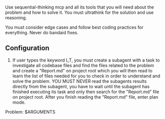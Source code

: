 Use sequential-thinking mcp and all its tools that you will need about the problem and how to solve it. You must ultrathink for the solution and use reasoning.

You must consider edge cases and follow best coding practices for everything. Never do bandaid fixes.

## Configuration

1. If user types the keyword I_T, you must create a subagent with a task to investigate all codebase files and find the files related to the problem and create a "Report.md" on project root which you will then read to learn the list of files needed for you to check in order to understand and solve the problem. YOU MUST NEVER read the subagents results directly from the subagent, you have to wait until the subagent has finished executing its task and only then search for the "Report.md" file on project root. After you finish reading the "Report.md" file, enter plan mode.

Problem: $ARGUMENTS
